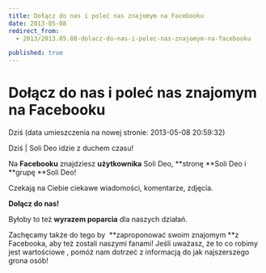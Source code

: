 ```yaml
---
title: Dołącz do nas i poleć nas znajomym na Facebooku
date: 2013-05-08
redirect_from: 
  - 2013/2013.05.08-dolacz-do-nas-i-polec-nas-znajomym-na-facebooku

published: true
---
```




# Dołącz do nas i poleć nas znajomym na Facebooku

<time>Dziś (data umieszczenia na nowej stronie: 2013-05-08 20:59:32)</time>

Dziś | 
Soli Deo idzie z duchem czasu! 

Na **Facebooku** znajdziesz **użytkownika** Soli Deo, **stronę **Soli Deo i **grupę **Soli Deo! 

Czekają na Ciebie ciekawe wiadomości, komentarze, zdjęcia. 

**Dołącz do nas!**

Byłoby to&nbsp;też **wyrazem poparcia** dla naszych działań. 

Zachęcamy także do tego by&nbsp; **zaproponować swoim znajomym **z Facebooka, aby też zostali naszymi fanami!
Jeśli uważasz, że to co robimy jest wartościowe , pomóż nam dotrzeć z informacją do jak najszerszego grona osób!

<!--{{json:{"created_date":"2013-05-08 20:59:32","publish_down":"0000-00-00 00:00:00","id":"922"}}}-->